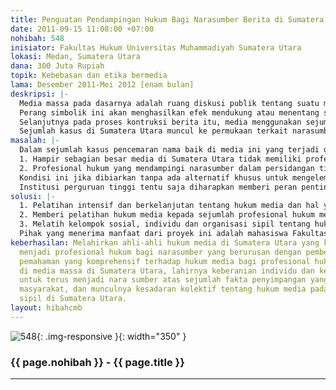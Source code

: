 ```yaml
---
title: Penguatan Pendampingan Hukum Bagi Narasumber Berita di Sumatera Utara
date: 2011-09-15 11:08:00 +07:00
nohibah: 548
inisiator: Fakultas Hukum Universitas Muhammadiyah Sumatera Utara
lokasi: Medan, Sumatera Utara
dana: 300 Juta Rupiah
topik: Kebebasan dan etika bermedia
lama: Desember 2011-Mei 2012 [enam bulan]
deskripsi: |-
  Media massa pada dasarnya adalah ruang diskusi publik tentang suatu masalah yang melibatkan tiga pihak, yaitu wartawan, sumber berita, dan khalayak. Ketiga pihak itu berdasarkan keterlibatannya pada peran sosial masing-masing dan hubungan diantara mereka terbentuk melalui operasionalisasi teks yang mereka konstruksi. Pendekatan framing memandang wacana berita sebagai arena perang simbolik antara pihak-pihak yang berkepentingan dengan pokok-pokok persoalan wacana. Setiap pihak menggunakan bahasa simbolik atau retorika dengan konotasi tertentu untuk menonjolkan klaim, konstruksi sosial, dan definisi masing-masing tentang peristiwa atau masalah itu, dan kecenderungan media juga dipengaruhi oleh oleh sumber elit yang diwawancarai.
  Perang simbolik ini akan menghasilkan efek mendukung atau menentang suatu isu. George Junus Aditjondro pernah menulis, dalam wacana berita, pihak-pihak yang bersengketa dalam kasus tersebut masing-masing berusaha menampilkan sisi-sisi informasi yang ingin ditonjolkan (sambil menyembunyikan sisi-sisi yang lain), sambil mengaksentuasikan kesahihan pandangannya dengan mengacu pada pengetahuan, ketidaktahuan, serta perasaan pembaca.
  Selanjutnya pada proses kontruksi berita itu, media menggunakan sejumlah narasumber yang dianggap memiliki kompetensi atas masalah yang ingin diangkat ke permukaan. Berbagai pilihan narasumber tersebut dibutuhkan media untuk mampu berkompetisi dalam percaturan media. Akan tetapi dalam pilihan narasumber tersebut kerap muncul masalah besar dalam berita yang ditampilkan : narasumber tidak dilindungi secara hukum, terutama oleh media yang menjadikannya sebagai sumber berita. Media cenderung ’lepas tangan’ saat narasumber kemudian dijerat berbagai pasal pencemaran nama baik.
  Sejumlah kasus di Sumatera Utara muncul ke permukaan terkait narasumber yang dijerat pasal-pasal pencemaran nama baik. Yang lebih ironis, narasumber yang mencoba membeberkan fakta penyimpangan justeru mengalami kekerasan, baik yang dilakukan oleh individu maupun kelompok-kelompok sipil yang teroganisir. Alhasil kondisi ini memaksa narasumber tidak memiliki keberanian kuat dalam membeberkan fakta penyimpangan yang diketahuinya. Sehingga berbaga praktik penyimpangan yang terjadi di masyarakat akhirnya berlangsung mulus karena ketidakberanian nara sumber membeberkan fakta tersebut
masalah: |-
  Dalam sejumlah kasus pencemaran nama baik di media ini yang terjadi di Sumatera Utara, narasumber seringkali dikalahkan dalam persidangan. Mereka tidak memiliki kekuatan untuk membela diri karena dilemahkan oleh sistem peradilan yang nyaris tidak memiliki kecakapan khusus dalam sengketa media. Hal ini terutama disebabkan dua faktor besar, yakni:
  1. Hampir sebagian besar media di Sumatera Utara tidak memiliki profesional hukum yang mempunyai kecakapan khusus dalam persoalan media.
  2. Profesional hukum yang mendampingi narasumber dalam persidangan tidak mempunyai keahlian khusus dalam persoalan media.
  Kondisi ini jika dibiarkan tanpa ada alternatif khusus untuk mengelemirnya maka dikuatirkan akan semakin menambah daftar narasumber yang dikalahkan di persidangan. Muaranya tentu saja melahirkan narasumber yang tidak memiliki keberanian dalam membeberkan fakta ke media.
  Institusi perguruan tinggi tentu saja diharapkan memberi peran penting dalam kasus seperti ini. Fakultas Hukum Universitas Muhammadiyah Sumatera Utara (UMSU) memandang perlu penguatan yang sistemik dan berkesinambungan dalam upaya memberi perlindungan khusus terhadap narasumber dan tentunya juga terhadap media itu sendiri. Oleh karenanya diperlukan beberapa konsep untuk memberi penguatan pendampingan hukum terhadap narasumber media di Sumatera Utara.
solusi: |-
  1. Pelatihan intensif dan berkelanjutan tentang hukum media dan hal yang terkait di dalamnya kepada mahasiswa Fakultas Hukum diberbagai perguruan tinggi di Sumatera Utara.
  2. Memberi pelatihan hukum media kepada sejumlah profesional hukum media di Sumatera Utara.
  3. Melatih kelompok sosial, individu dan organisasi sipil tentang hukum media.
  Pihak yang menerima manfaat dari proyek ini adalah mahasiswa Fakultas Hukum di sejumlah perguruan tinggi di Sumatera Utara, profesional hukum yang bekerja di media massa di Sumatera Utara, dan individu, kelompok dan organisasi sipil yang ada di Sumatera Utara.
keberhasilan: Melahirkan ahli-ahli hukum media di Sumatera Utara yang kelak mampu
  menjadi profesional hukum bagi narasumber yang berurusan dengan pemberitaan media,
  pemahaman yang komprehensif terhadap hukum media bagi profesional hukum yang bekerja
  di media massa di Sumatera Utara, lahirnya keberanian individu dan kelompok sosial
  untuk terus menjadi nara sumber atas sejumlah fakta penyimpangan yang terjadi di
  masyarakat, dan munculnya kesadaran kolektif tentang hukum media pada organisasi
  sipil di Sumatera Utara.
layout: hibahcmb
---
```


![548](/static/img/hibahcmb/548.png){: .img-responsive }{: width="350" }

### {{ page.nohibah }} - {{ page.title }}

---
